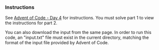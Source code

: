 ### Instructions

See [Advent of Code - Day 4](https://adventofcode.com/2023/day/4) for instructions. You must solve part 1 to view the instructions for part 2.

You can also download the input from the same page. In order to run this code, an "input.txt" file must exist in the current directory, matching the format of the input file provided by Advent of Code.
